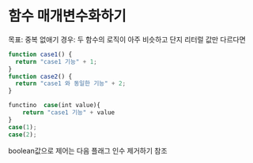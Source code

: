 # 함수 매개변수화하기

목표: 중복 없애기
경우: 두 함수의 로직이 아주 비슷하고 단지 리터럴 값만 다르다면

```javascript
function case1() {
  return "case1 기능" + 1;
}
function case2() {
  return "case1 와 동일한 기능" + 2;
}
```

```javascript
functino  case(int value){
    return "case1 기능" + value
}
case(1);
case(2);
```

boolean값으로 제어는 다음 플래그 인수 제거하기 참조
